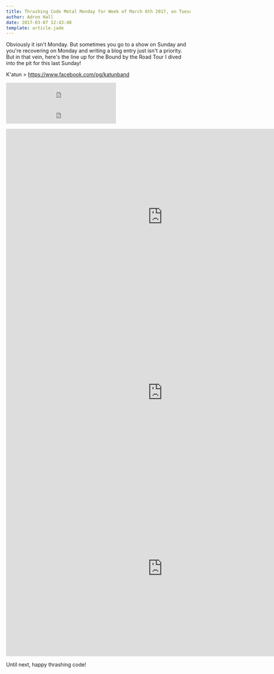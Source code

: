 ```yaml
---
title: Thrashing Code Metal Monday for Week of March 6th 2017, on Tuesday the 7th!
author: Adron Hall
date: 2017-03-07 12:43:48
template: article.jade
---
```

Obviously it isn't Monday. But sometimes you go to a show on Sunday and you're recovering on Monday and writing a blog entry just isn't a priority. But in that vein, here's the line up for the Bound by the Road Tour I dived into the pit for this last Sunday!

K'atun > https://www.facebook.com/pg/katunband

<iframe width="300" height="56" src="https://embed.spotify.com/follow/1/?uri=spotify%3Aartist%3A21XgrFZKhmE6A7U1Om95eU&amp;size=detail&amp;theme=dark" scrolling="no" frameborder="0" style="border:none; overflow:hidden;" allowtransparency="true"></iframe>

<iframe width="300" height="56" src="https://embed.spotify.com/follow/1/?uri=spotify%3Aartist%3A1CToivUVH4hS9CXlYOSFgb&amp;size=detail&amp;theme=dark" scrolling="no" frameborder="0" style="border:none; overflow:hidden;" allowtransparency="true"></iframe>

<span class="more"></span>

<iframe width="853" height="480" src="https://www.youtube.com/embed/XuVibnWHoLA" frameborder="0" allowfullscreen></iframe>

<iframe width="853" height="480" src="https://www.youtube.com/embed/GVYl_hiD1oQ" frameborder="0" allowfullscreen></iframe>

<iframe width="853" height="480" src="https://www.youtube.com/embed/CgR0r94J8EM" frameborder="0" allowfullscreen></iframe>

Until next, happy thrashing code!
